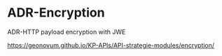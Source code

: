 # ADR-Encryption
ADR-HTTP payload encryption with JWE

https://geonovum.github.io/KP-APIs/API-strategie-modules/encryption/
